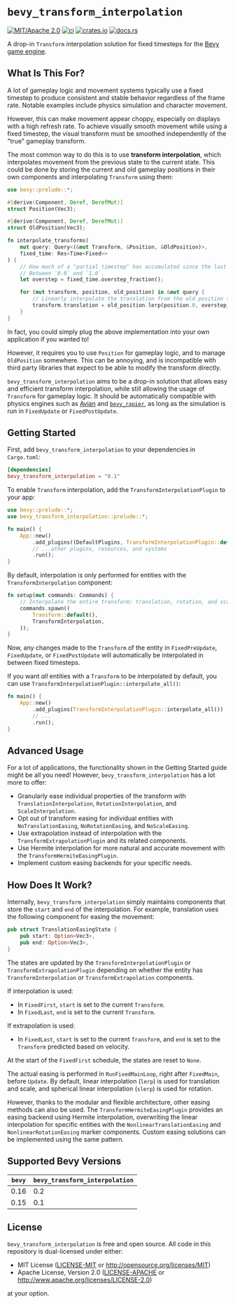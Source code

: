 # `bevy_transform_interpolation`

[![MIT/Apache 2.0](https://img.shields.io/badge/license-MIT%2FApache-blue.svg)](https://github.com/Jondolf/bevy_transform_interpolation#license)
[![ci](https://github.com/Jondolf/bevy_transform_interpolation/actions/workflows/ci.yml/badge.svg?branch=main)](https://github.com/Jondolf/bevy_transform_interpolation/actions/workflows/ci.yml)
[![crates.io](https://img.shields.io/crates/v/bevy_transform_interpolation?label=crates.io)](https://crates.io/crates/bevy_transform_interpolation)
[![docs.rs](https://img.shields.io/docsrs/bevy_transform_interpolation?label=docs.rs)](https://docs.rs/bevy_transform_interpolation)

A drop-in `Transform` interpolation solution for fixed timesteps for the [Bevy game engine](https://bevyengine.org).

## What Is This For?

A lot of gameplay logic and movement systems typically use a fixed timestep to produce consistent and stable behavior
regardless of the frame rate. Notable examples include physics simulation and character movement.

However, this can make movement appear choppy, especially on displays with a high refresh rate.
To achieve visually smooth movement while using a fixed timestep, the visual transform must be smoothed
independently of the "true" gameplay transform.

The most common way to do this is to use **transform interpolation**, which interpolates movement from the previous
state to the current state. This could be done by storing the current and old gameplay positions in their own components
and interpolating `Transform` using them:

```rust
use bevy::prelude::*;

#[derive(Component, Deref, DerefMut)]
struct Position(Vec3);

#[derive(Component, Deref, DerefMut)]
struct OldPosition(Vec3);

fn interpolate_transforms(
    mut query: Query<(&mut Transform, &Position, &OldPosition)>,
    fixed_time: Res<Time<Fixed>>
) {
    // How much of a "partial timestep" has accumulated since the last fixed timestep run.
    // Between `0.0` and `1.0`.
    let overstep = fixed_time.overstep_fraction();

    for (mut transform, position, old_position) in &mut query {
        // Linearly interpolate the translation from the old position to the current one.
        transform.translation = old_position.lerp(position.0, overstep_fraction);
    }
}
```

In fact, you could simply plug the above implementation into your own application if you wanted to!

However, it requires you to use `Position` for gameplay logic, and to manage `OldPosition` somewhere.
This can be annoying, and is incompatible with third party libraries that expect to be able to modify
the transform directly.

`bevy_transform_interpolation` aims to be a drop-in solution that allows easy and efficient transform interpolation,
while still allowing the usage of `Transform` for gameplay logic. It should be automatically compatible with physics engines
such as [Avian](https://github.com/Jondolf/avian) and [`bevy_rapier`](https://github.com/dimforge/bevy_rapier), as long as
the simulation is run in `FixedUpdate` or `FixedPostUpdate`.

## Getting Started

First, add `bevy_transform_interpolation` to your dependencies in `Cargo.toml`:

```toml
[dependencies]
bevy_transform_interpolation = "0.1"
```

To enable `Transform` interpolation, add the `TransformInterpolationPlugin` to your app:

```rust
use bevy::prelude::*;
use bevy_transform_interpolation::prelude::*;

fn main() {
    App::new()
        .add_plugins((DefaultPlugins, TransformInterpolationPlugin::default()))
        // ...other plugins, resources, and systems
        .run();
}
```

By default, interpolation is only performed for entities with the `TransformInterpolation` component:

```rust
fn setup(mut commands: Commands) {
    // Interpolate the entire transform: translation, rotation, and scale.
    commands.spawn((
        Transform::default(),
        TransformInterpolation,
    ));
}
```

Now, any changes made to the `Transform` of the entity in `FixedPreUpdate`, `FixedUpdate`, or `FixedPostUpdate`
will automatically be interpolated in between fixed timesteps.

If you want *all* entities with a `Transform` to be interpolated by default, you can use
`TransformInterpolationPlugin::interpolate_all()`:

```rust
fn main() {
    App::new()
        .add_plugins(TransformInterpolationPlugin::interpolate_all())
        // ...
        .run();
}
```

## Advanced Usage

For a lot of applications, the functionality shown in the Getting Started guide might be all you need!
However, `bevy_transform_interpolation` has a lot more to offer:

- Granularly ease individual properties of the transform with `TranslationInterpolation`, `RotationInterpolation`, and `ScaleInterpolation`.
- Opt out of transform easing for individual entities with `NoTranslationEasing`, `NoRotationEasing`, and `NoScaleEasing`.
- Use extrapolation instead of interpolation with the `TransformExtrapolationPlugin` and its related components.
- Use Hermite interpolation for more natural and accurate movement with the `TransformHermiteEasingPlugin`.
- Implement custom easing backends for your specific needs.

## How Does It Work?

Internally, `bevy_transform_interpolation` simply maintains components that store the `start` and `end` of the interpolation.
For example, translation uses the following component for easing the movement:

```rust
pub struct TranslationEasingState {
    pub start: Option<Vec3>,
    pub end: Option<Vec3>,
}
```

The states are updated by the `TransformInterpolationPlugin` or `TransformExtrapolationPlugin`
depending on whether the entity has `TransformInterpolation` or `TransformExtrapolation` components.

If interpolation is used:

- In `FixedFirst`, `start` is set to the current `Transform`.
- In `FixedLast`, `end` is set to the current `Transform`.

If extrapolation is used:

- In `FixedLast`, `start` is set to the current `Transform`, and `end` is set to the `Transform` predicted based on velocity.

At the start of the `FixedFirst` schedule, the states are reset to `None`.

The actual easing is performed in `RunFixedMainLoop`, right after `FixedMain`, before `Update`.
By default, linear interpolation (`lerp`) is used for translation and scale, and spherical linear interpolation (`slerp`)
is used for rotation.

However, thanks to the modular and flexible architecture, other easing methods can also be used.
The `TransformHermiteEasingPlugin` provides an easing backend using Hermite interpolation,
overwriting the linear interpolation for specific entities with the `NonlinearTranslationEasing`
and `NonlinearRotationEasing` marker components. Custom easing solutions can be implemented using the same pattern.

## Supported Bevy Versions

| `bevy`  | `bevy_transform_interpolation` |
| ------- | ------------------------------ |
| 0.16    | 0.2                            |
| 0.15    | 0.1                            |

## License

`bevy_transform_interpolation` is free and open source. All code in this repository is dual-licensed under either:

- MIT License ([LICENSE-MIT](/LICENSE-MIT) or <http://opensource.org/licenses/MIT>)
- Apache License, Version 2.0 ([LICENSE-APACHE](/LICENSE-APACHE) or <http://www.apache.org/licenses/LICENSE-2.0>)

at your option.
